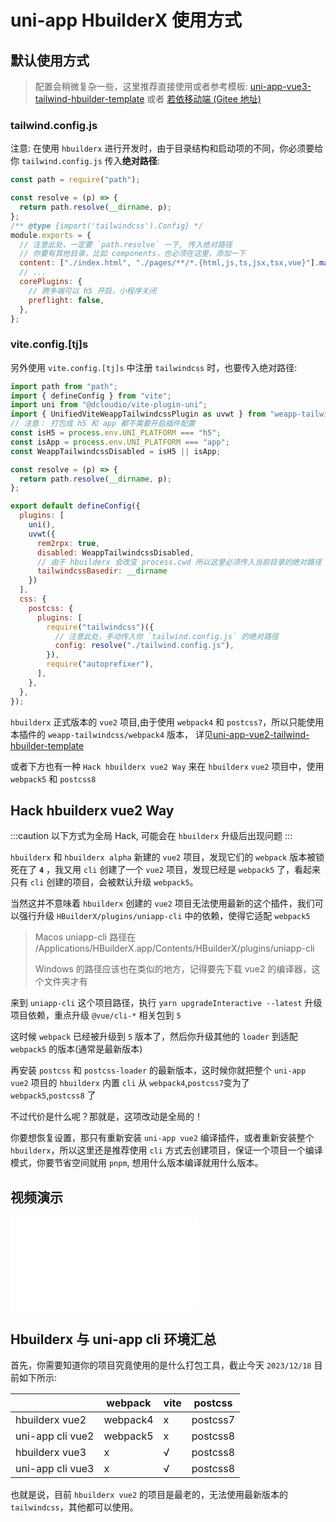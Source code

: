# uni-app HbuilderX 使用方式

## 默认使用方式

> 配置会稍微复杂一些，这里推荐直接使用或者参考模板: [uni-app-vue3-tailwind-hbuilder-template](https://github.com/sonofmagic/uni-app-vue3-tailwind-hbuilder-template) 或者 [若依移动端 (Gitee 地址)](https://gitee.com/sonofmagic/RuoYi-App)

### tailwind.config.js

注意: 在使用 `hbuilderx` 进行开发时，由于目录结构和启动项的不同，你必须要给你 `tailwind.config.js` 传入**绝对路径**:

```js title="tailwind.config.js"
const path = require("path");

const resolve = (p) => {
  return path.resolve(__dirname, p);
};
/** @type {import('tailwindcss').Config} */
module.exports = {
  // 注意此处，一定要 `path.resolve` 一下, 传入绝对路径
  // 你要有其他目录，比如 components，也必须在这里，添加一下
  content: ["./index.html", "./pages/**/*.{html,js,ts,jsx,tsx,vue}"].map(resolve),
  // ...
  corePlugins: {
    // 跨多端可以 h5 开启，小程序关闭
    preflight: false,
  },
};
```

### vite.config.[tj]s

另外使用 `vite.config.[tj]s` 中注册 `tailwindcss` 时，也要传入绝对路径:

```js title="vite.config.[tj]s"
import path from "path";
import { defineConfig } from "vite";
import uni from "@dcloudio/vite-plugin-uni";
import { UnifiedViteWeappTailwindcssPlugin as uvwt } from "weapp-tailwindcss/vite";
// 注意： 打包成 h5 和 app 都不需要开启插件配置
const isH5 = process.env.UNI_PLATFORM === "h5";
const isApp = process.env.UNI_PLATFORM === "app";
const WeappTailwindcssDisabled = isH5 || isApp;

const resolve = (p) => {
  return path.resolve(__dirname, p);
};

export default defineConfig({
  plugins: [
    uni(), 
    uvwt({
      rem2rpx: true,
      disabled: WeappTailwindcssDisabled,
      // 由于 hbuilderx 会改变 process.cwd 所以这里必须传入当前目录的绝对路径
      tailwindcssBasedir: __dirname
    })
  ],
  css: {
    postcss: {
      plugins: [
        require("tailwindcss")({
          // 注意此处，手动传入你 `tailwind.config.js` 的绝对路径
          config: resolve("./tailwind.config.js"),
        }),
        require("autoprefixer"),
      ],
    },
  },
});
```

`hbuilderx` 正式版本的 `vue2` 项目,由于使用 `webpack4` 和 `postcss7`，所以只能使用本插件的 `weapp-tailwindcss/webpack4` 版本， 详见[uni-app-vue2-tailwind-hbuilder-template](https://github.com/sonofmagic/uni-app-vue2-tailwind-hbuilder-template)

或者下方也有一种 `Hack hbuilderx vue2 Way` 来在 `hbuilderx` `vue2` 项目中，使用 `webpack5` 和 `postcss8`

<!-- 另外出于开发体验的角度，还是推荐使用 `vscode` 作为你的开发工具，`hbuilderx` 只用于进行原生发布调试与 `ucloud` 部署用。 -->

## Hack hbuilderx vue2 Way

:::caution
以下方式为全局 Hack, 可能会在 `hbuilderx` 升级后出现问题
:::

`hbuilderx` 和 `hbuilderx alpha` 新建的 `vue2` 项目，发现它们的 `webpack` 版本被锁死在了 **`4`** ，我又用 `cli` 创建了一个 `vue2` 项目，发现已经是 `webpack5` 了，看起来只有 `cli` 创建的项目，会被默认升级 `webpack5`。

当然这并不意味着 `hbuilderx` 创建的 `vue2` 项目无法使用最新的这个插件，我们可以强行升级 `HBuilderX/plugins/uniapp-cli` 中的依赖，使得它适配 `webpack5`

> Macos uniapp-cli 路径在  /Applications/HBuilderX.app/Contents/HBuilderX/plugins/uniapp-cli
>
> Windows 的路径应该也在类似的地方，记得要先下载 vue2 的编译器，这个文件夹才有

来到 `uniapp-cli` 这个项目路径，执行 `yarn upgradeInteractive --latest` 升级项目依赖，重点升级 `@vue/cli-*` 相关包到 `5`

这时候 `webpack` 已经被升级到 `5` 版本了，然后你升级其他的 `loader` 到适配 `webpack5` 的版本(通常是最新版本)

再安装 `postcss` 和 `postcss-loader` 的最新版本，这时候你就把整个 `uni-app vue2` 项目的 `hbuilderx` 内置 `cli` 从 `webpack4`,`postcss7`变为了 `webpack5`,`postcss8` 了

不过代价是什么呢？那就是，这项改动是全局的！

你要想恢复设置，那只有重新安装 `uni-app vue2` 编译插件，或者重新安装整个 `hbuilderx`，所以这里还是推荐使用 `cli` 方式去创建项目，保证一个项目一个编译模式，你要节省空间就用 `pnpm`, 想用什么版本编译就用什么版本。

## 视频演示

<iframe src="//player.bilibili.com/player.html?aid=411561123&bvid=BV1EV41197Ps&cid=1413438914&p=1&autoplay=0" scrolling="no" border="0" frameborder="no" framespacing="0" allowfullscreen="true"> </iframe>

## Hbuilderx 与 uni-app cli 环境汇总

首先，你需要知道你的项目究竟使用的是什么打包工具，截止今天 `2023/12/18` 目前如下所示:

|                  | webpack  | vite | postcss  |
| ---------------- | -------- | ---- | -------- |
| hbuilderx vue2   | webpack4 | x    | postcss7 |
| uni-app cli vue2 | webpack5 | x    | postcss8 |
| hbuilderx vue3   | x        | √    | postcss8 |
| uni-app cli vue3 | x        | √    | postcss8 |

也就是说，目前 `hbuilderx vue2` 的项目是最老的，无法使用最新版本的 `tailwindcss`，其他都可以使用。
